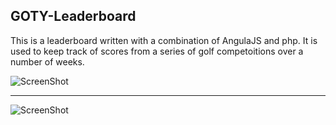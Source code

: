 ## GOTY-Leaderboard

This is a leaderboard written with a combination of AngulaJS and php. It is used to keep track of scores from a series of golf competoitions over a number of weeks.

![ScreenShot](https://raw.github.com/owentdoyler/GOTY-Leaderboard/master/screenshots/1.PNG)
___
![ScreenShot](https://raw.github.com/owentdoyler/GOTY-Leaderboard/master/screenshots/2.PNG)
